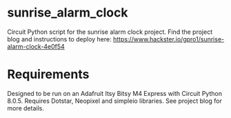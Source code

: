 # sunrise_alarm_clock
Circuit Python script for the sunrise alarm clock project. Find the project blog and instructions to deploy here: https://www.hackster.io/gpro1/sunrise-alarm-clock-4e0f54

# Requirements
Designed to be run on an Adafruit Itsy Bitsy M4 Express with Circuit Python 8.0.5. Requires Dotstar, Neopixel and simpleio libraries. See project blog for more details.
